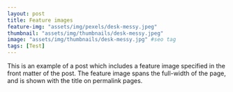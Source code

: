 ```yaml
---
layout: post
title: Feature images
feature-img: "assets/img/pexels/desk-messy.jpeg"
thumbnail: "assets/img/thumbnails/desk-messy.jpeg"
image: "assets/img/thumbnails/desk-messy.jpg" #seo tag
tags: [Test]
---
```


This is an example of a post which includes a feature image specified in the front matter of the post. The feature image spans the full-width of the page, and is shown with the title on permalink pages.

